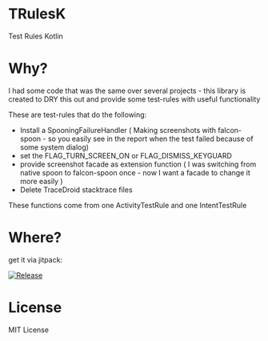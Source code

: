 TRulesK
=======

Test Rules Kotlin

Why?
====

I had some code that was the same over several projects - this library is created to DRY this out and provide some test-rules with useful functionality

These are test-rules that do the following:
 - Install a SpooningFailureHandler ( Making screenshots with falcon-spoon - so you easily see in the report when the test failed because of some system dialog)
 - set the FLAG_TURN_SCREEN_ON or FLAG_DISMISS_KEYGUARD
 - provide screenshot facade as extension function ( I was switching from native spoon to falcon-spoon once - now I want a facade to change it more easily )
 - Delete TraceDroid stacktrace files
 
These functions come from one ActivityTestRule and one IntentTestRule

Where?
======

get it via jitpack:

[![Release](https://jitpack.io/v/ligi/trulesk.svg)](https://jitpack.io/#ligi/trulesk)

License
=======

MIT License
